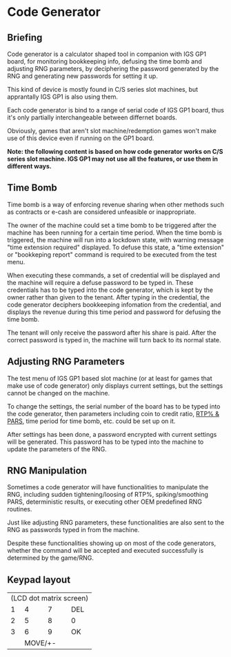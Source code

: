 # Code Generator
## Briefing

Code generator is a calculator shaped tool in companion with IGS GP1 board, for monitoring bookkeeping info, defusing the time bomb and adjusting RNG parameters, by deciphering the password generated by the RNG and generating new passwords for setting it up.

This kind of device is mostly found in C/S series slot machines, but apprantally IGS GP1 is also using them.

Each code generator is bind to a range of serial code of IGS GP1 board, thus it's only partially interchangeable between differnet boards.

Obviously, games that aren't slot machine/redemption games won't make use of this device even if running on the GP1 board.

**Note: the following content is based on how code generator works on C/S series slot machine. IGS GP1 may not use all the features, or use them in different ways.**

## Time Bomb

Time bomb is a way of enforcing revenue sharing when other methods such as contracts or e-cash are considered unfeasible or inappropriate.

The owner of the machine could set a time bomb to be triggered after the machine has been running for a certain time period. When the time bomb is triggered, the machine will run into a lockdown state, with warning message "time extension required" displayed. To defuse this state, a "time extension" or  "bookkeping report" command is required to be executed from the test menu.

When executing these commands, a set of credential will be displayed and the machine will require a defuse password to be typed in. These credentials has to be typed into the code generator, which is kept by the owner rather than given to the tenant. After typing in the credential, the code generator deciphers bookkeeping infomation from the credential, and displays the revenue during this time period and password for defusing the time bomb. 

The tenant will only receive the password after his share is paid. After the correct password is typed in, the machine will turn back to its normal state.

## Adjusting RNG Parameters

The test menu of IGS GP1 based slot machine (or at least for games that make use of code generator) only displays current settings, but the settings cannot be changed on the machine. 

To change the settings, the serial number of the board has to be typed into the code generator, then parameters including coin to credit ratio, [RTP% & PARS](https://en.wikipedia.org/wiki/Slot_machine#Payout_percentage), time period for time bomb, etc. could be set up on it.

After settings has been done, a password encrypted with current settings will be generated. This password has to be typed into the machine to update the parameters of the RNG.

## RNG Manipulation

Sometimes a code generator will have functionalities to manipulate the RNG, including sudden tightening/loosing of RTP%, spiking/smoothing PARS, deterministic results, or executing other OEM predefined RNG routines.

Just like adjusting RNG parameters, these functionalities are also sent to the RNG as passwords typed in from the machine.

Despite these functionalities showing up on most of the code generators, whether the command will be accepted and executed successfully is determined by the game/RNG.


## Keypad layout
<table>
    <tr><td colspan=4>(LCD dot matrix screen)</td></tr>
    <tr>
        <td>1</td><td>4</td><td>7</td><td>DEL</td>
    </tr>
    <tr>
        <td>2</td><td>5</td><td>8</td><td>0</td>
    </tr>
    <tr>
        <td>3</td><td>6</td><td>9</td><td>OK</td>
    </tr>
    <tr>
        <td>&nbsp;</td><td colspan=2>MOVE/+-</td><td>&nbsp;</td>
    </tr>
</table>
